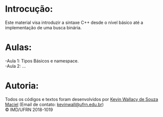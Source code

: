 # Introcução: #

Este material visa introduzir a sintaxe C++ desde o nível básico até a implementação de uma busca binária. <br />

# Aulas: #

-Aula 1: Tipos Básicos e namespace. <br />
-Aula 2: ... <br />

# Autoria: #

Todos os códigos e textos foram desenvolvidos por [Kevin Wallacy de Souza Maciel](https://github.com/kevinwall) (Email de contato: <kevinwall@ufrn.edu.br>) <br />
&copy; IMD/UFRN 2018-1019
